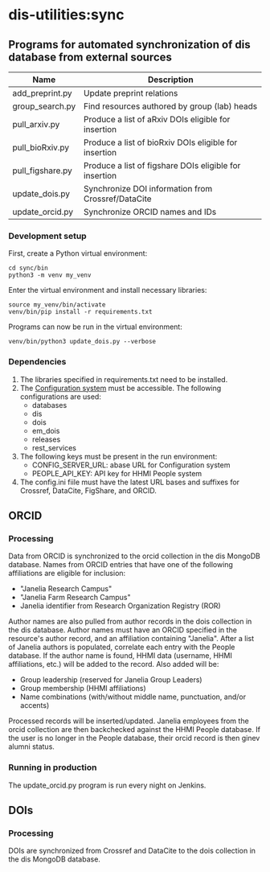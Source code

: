 # dis-utilities:sync

## Programs for automated synchronization of dis database from external sources

| Name             | Description                                            |
| ---------------- | ------------------------------------------------------ |
| add_preprint.py  | Update preprint relations                              |
| group_search.py  | Find resources authored by group (lab) heads           |
| pull_arxiv.py    | Produce a list of aRxiv DOIs eligible for insertion    |
| pull_bioRxiv.py  | Produce a list of bioRxiv DOIs eligible for insertion  |
| pull_figshare.py | Produce a list of figshare DOIs eligible for insertion |
| update_dois.py   | Synchronize DOI information from Crossref/DataCite     |
| update_orcid.py  | Synchronize ORCID names and IDs                        |

### Development setup

First, create a Python virtual environment:

    cd sync/bin
    python3 -m venv my_venv

Enter the virtual environment and install necessary libraries:

    source my_venv/bin/activate
    venv/bin/pip install -r requirements.txt

Programs can now be run in the virtual environment:

    venv/bin/python3 update_dois.py --verbose


### Dependencies

1. The libraries specified in requirements.txt need to be installed.
2. The [Configuration system](https://github.com/JaneliaSciComp/configurator) must be accessible. The following configurations are used:
    - databases
    - dis
    - dois
    - em_dois
    - releases
    - rest_services
3. The following keys must be present in the run environment:
    - CONFIG_SERVER_URL: abase URL for Configuration system
    - PEOPLE_API_KEY: API key for HHMI People system
4. The config.ini fiile must have the latest URL bases and suffixes for Crossref, DataCite, FigShare, and ORCID.

## ORCID

### Processing

Data from ORCID is synchronized to the orcid collection in the dis MongoDB database. Names from ORCID entries that have one of the following affiliations are eligible for inclusion:

- "Janelia Research Campus"
- "Janelia Farm Research Campus"
- Janelia identifier from Research Organization Registry (ROR)

Author names are also pulled from author records in the dois collection in the dis database. Author names must have an ORCID specified in the resource's author record, and an affiliation containing "Janelia". After a list of Janelia authors is populated, correlate each entry with the People database. If the author name is found, HHMI data (username, HHMI affiliations, etc.) will be added to the record. Also added will be:

- Group leadership (reserved for Janelia Group Leaders)
- Group membership (HHMI affiliations)
- Name combinations (with/without middle name, punctuation, and/or accents)

Processed records will be inserted/updated. Janelia employees from the orcid collection are then backchecked against the HHMI People database. If the user is no longer in the People database, their orcid record is then ginev alumni status.

### Running in production

The update_orcid.py program is run every night on Jenkins.

## DOIs

### Processing 
DOIs are synchronized from Crossref and DataCite to the dois collection in the
dis MongoDB database.

